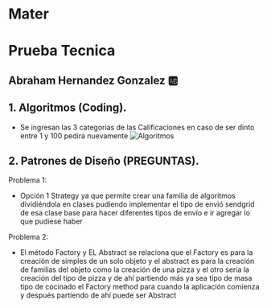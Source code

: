 # Mater
# Prueba Tecnica
## Abraham Hernandez Gonzalez :ab:

## 1. Algoritmos (Coding).

- Se ingresan las 3 categorias de las Calificaciones en caso de ser dinto entre 1 y 100 pedira nuevamente 
![Algoritmos](https://user-images.githubusercontent.com/118013279/209065749-7a0d9e70-b48f-481c-a939-6dd133840b67.png)

## 2. Patrones de Diseño (PREGUNTAS).
Problema 1:
- Opción 1 
Strategy ya que permite crear una familia de algoritmos dividiéndola en clases pudiendo implementar el tipo de envió sendgrid de esa clase base para hacer diferentes tipos de envío e ir agregar lo que pudiese haber

Problema 2:
- El método Factory y EL Abstract se relaciona que el Factory es para la creación de simples de un solo objeto y el abstract es para la creación de familias del objeto
como la creación de una pizza y el otro seria la creación del tipo de pizza y de ahí partiendo más ya sea tipo de masa tipo de cocinado el Factory method para cuando la aplicación comienza y después partiendo de ahí puede ser Abstract

 
 

